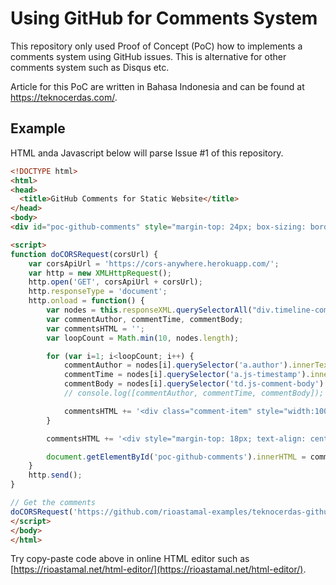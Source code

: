 # Using GitHub for Comments System

This repository only used Proof of Concept (PoC) how to implements a comments system using GitHub issues. This is alternative for other comments system such as Disqus etc.

Article for this PoC are written in Bahasa Indonesia and can be found at https://teknocerdas.com/.

## Example

HTML anda Javascript below will parse Issue #1 of this repository.

```html
<!DOCTYPE html>
<html>
<head>
  <title>GitHub Comments for Static Website</title>
</head>
<body>
<div id="poc-github-comments" style="margin-top: 24px; box-sizing: border-box; background-color: white; font-size: 16px;">Memuat komentar...</div>

<script>
function doCORSRequest(corsUrl) {
    var corsApiUrl = 'https://cors-anywhere.herokuapp.com/';
    var http = new XMLHttpRequest();
    http.open('GET', corsApiUrl + corsUrl);
    http.responseType = 'document';
    http.onload = function() {
        var nodes = this.responseXML.querySelectorAll("div.timeline-comment-group");
        var commentAuthor, commentTime, commentBody;
        var commentsHTML = '';
        var loopCount = Math.min(10, nodes.length);

        for (var i=1; i<loopCount; i++) {
            commentAuthor = nodes[i].querySelector('a.author').innerText;
            commentTime = nodes[i].querySelector('a.js-timestamp').innerText;
            commentBody = nodes[i].querySelector('td.js-comment-body').innerText.trim().replace(/[\r\n]{2,}/g, '<br><br>').replace(/[\r\n]/g, '<br>');
            // console.log([commentAuthor, commentTime, commentBody]);

            commentsHTML += '<div class="comment-item" style="width:100%; border: 1px solid #f1f1f1; box-sizing: border-box; border-radius: 6px; background-color: #f1f1f1; margin-bottom: 18px;"><div class="comment-header" style="padding: 10px 8px;"><strong>' + commentAuthor + '</strong> berkomentar pada ' + commentTime + '</div><div class="comment-body" style="padding: 12px 8px; background-color: white;">' + commentBody + '</div></div>';
        }

        commentsHTML += '<div style="margin-top: 18px; text-align: center;"><a href="'+ corsUrl + '">Lihat semua komentar | Kirim komentar pada GitHub</a></div>';

        document.getElementById('poc-github-comments').innerHTML = commentsHTML;
    }
    http.send();
}

// Get the comments
doCORSRequest('https://github.com/rioastamal-examples/teknocerdas-github-comments/issues/1');
</script>
</body>
</html>
```

Try copy-paste code above in online HTML editor such as [https://rioastamal.net/html-editor/](https://rioastamal.net/html-editor/).
